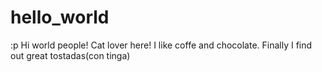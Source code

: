 # hello_world
:p
Hi world people!
Cat lover here! I like coffe and chocolate.
Finally I find out great tostadas(con tinga)
